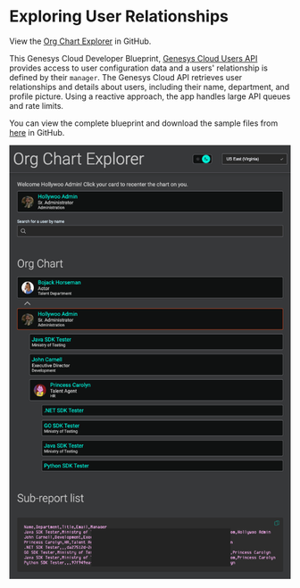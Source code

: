 # Exploring User Relationships

View the [Org Chart Explorer](https://github.com/GenesysCloudBlueprints/org-chart-explorer/blob/main/blueprint/index-draft "Opens in the Org Chart Explorer page") in GitHub.

This Genesys Cloud Developer Blueprint, [Genesys Cloud Users API](https://developer.genesys.cloud/useragentman/users/ "Goes to the User API page") provides access to user configuration data and a users' relationship is defined by their `manager`. The Genesys Cloud API retrieves user relationships and details about users, including their name, department, and profile picture. Using a reactive approach, the app handles large API queues and rate limits.

You can view the complete blueprint and download the sample files from [here](https://github.com/GenesysCloudBlueprints/org-chart-explorer/blob/main/blueprint/index-draft "Opens in the Org Chart Explorer page") in GitHub.

![Org Chart Explorer](org-chart-explorer.png "Org Chart Explorer")
